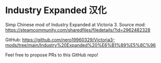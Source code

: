 # Industry Expanded 汉化

Simp Chinese mod of Industry Expanded at Victoria 3. Source mod: https://steamcommunity.com/sharedfiles/filedetails/?id=2962482328

GitHub: https://github.com/nero19960329/Victoria3-mods/tree/main/Industry%20Expanded%20%E6%B1%89%E5%8C%96

Feel free to propose PRs to this GitHub repo!
